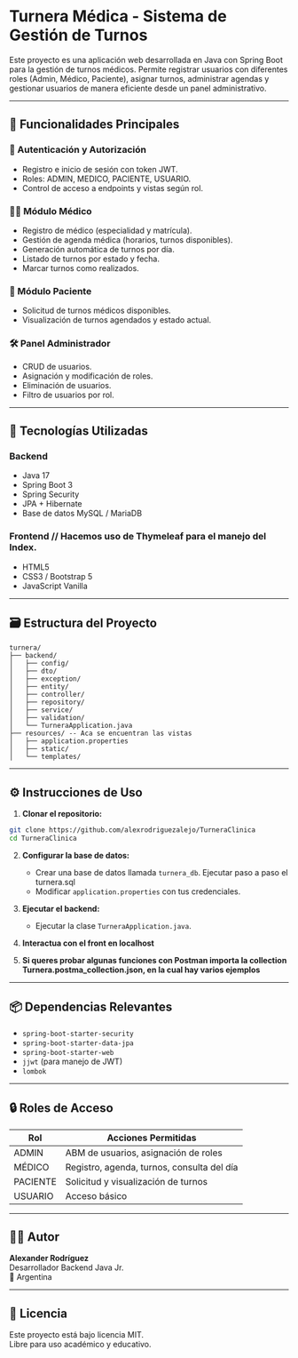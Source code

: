 
# Turnera Médica - Sistema de Gestión de Turnos

Este proyecto es una aplicación web desarrollada en Java con Spring Boot para la gestión de turnos médicos. Permite registrar usuarios con diferentes roles (Admin, Médico, Paciente), asignar turnos, administrar agendas y gestionar usuarios de manera eficiente desde un panel administrativo.

---

## 🚀 Funcionalidades Principales

### 🔐 Autenticación y Autorización
- Registro e inicio de sesión con token JWT.
- Roles: ADMIN, MEDICO, PACIENTE, USUARIO.
- Control de acceso a endpoints y vistas según rol.

### 👨‍⚕️ Módulo Médico
- Registro de médico (especialidad y matrícula).
- Gestión de agenda médica (horarios, turnos disponibles).
- Generación automática de turnos por día.
- Listado de turnos por estado y fecha.
- Marcar turnos como realizados.

### 👤 Módulo Paciente
- Solicitud de turnos médicos disponibles.
- Visualización de turnos agendados y estado actual.

### 🛠️ Panel Administrador
- CRUD de usuarios.
- Asignación y modificación de roles.
- Eliminación de usuarios.
- Filtro de usuarios por rol.

---

## 🧰 Tecnologías Utilizadas

### Backend
- Java 17
- Spring Boot 3
- Spring Security
- JPA + Hibernate
- Base de datos MySQL / MariaDB

### Frontend // Hacemos uso de Thymeleaf para el manejo del Index.
- HTML5
- CSS3 / Bootstrap 5
- JavaScript Vanilla

---

## 🗃️ Estructura del Proyecto

```
turnera/
├── backend/
│   ├── config/
│   ├── dto/
│   ├── exception/
│   ├── entity/
│   ├── controller/
│   ├── repository/
│   ├── service/
│   ├── validation/
│   └── TurneraApplication.java
├── resources/ -- Aca se encuentran las vistas
│   ├── application.properties
│   ├── static/
│   └── templates/
```

---

## ⚙️ Instrucciones de Uso

1. **Clonar el repositorio:**

```bash
git clone https://github.com/alexrodriguezalejo/TurneraClinica
cd TurneraClinica
```

2. **Configurar la base de datos:**
   - Crear una base de datos llamada `turnera_db`. Ejecutar paso a paso el turnera.sql
   - Modificar `application.properties` con tus credenciales.

3. **Ejecutar el backend:**
   - Ejecutar la clase `TurneraApplication.java`.

4. **Interactua con el front en localhost**

5. **Si queres probar algunas funciones con Postman importa la collection Turnera.postma_collection.json, en la cual hay varios ejemplos**
---

## 📦 Dependencias Relevantes

- `spring-boot-starter-security`
- `spring-boot-starter-data-jpa`
- `spring-boot-starter-web`
- `jjwt` (para manejo de JWT)
- `lombok`

---

## 🔒 Roles de Acceso

| Rol     | Acciones Permitidas                          |
|---------|-----------------------------------------------|
| ADMIN   | ABM de usuarios, asignación de roles          |
| MÉDICO  | Registro, agenda, turnos, consulta del día    |
| PACIENTE| Solicitud y visualización de turnos           |
| USUARIO | Acceso básico                                 |

---

## 👨‍💻 Autor

**Alexander Rodríguez**  
Desarrollador Backend Java Jr.  
📍 Argentina

---

## 📜 Licencia

Este proyecto está bajo licencia MIT.  
Libre para uso académico y educativo.
